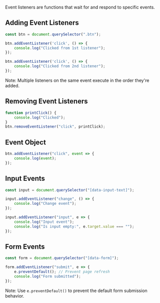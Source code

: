 Event listeners are functions that wait for and respond to specific events.

## Adding Event Listeners

```javascript
const btn = document.querySelector(".btn");

btn.addEventListener('click', () => {
    console.log("Clicked from 1st listener");
});

btn.addEventListener('click', () => {
    console.log("Clicked from 2nd listener");
});
```

Note: Multiple listeners on the same event execute in the order they're added.

## Removing Event Listeners

```javascript
function printClick() {
    console.log("Clicked");
}
btn.removeEventListener("click", printClick);
```

## Event Object

```javascript
btn.addEventListener("click", event => {
    console.log(event);
});
```

## Input Events

```javascript
const input = document.querySelector("[data-input-text]");

input.addEventListener("change", () => {
    console.log("Change event");
});

input.addEventListener("input", e => {
    console.log("Input event");
    console.log("Is input empty:", e.target.value === "");
});
```

## Form Events

```javascript
const form = document.querySelector("[data-form]");

form.addEventListener("submit", e => {
    e.preventDefault(); // Prevent page refresh
    console.log("Form submitted");
});
```

Note: Use `e.preventDefault()` to prevent the default form submission behavior.